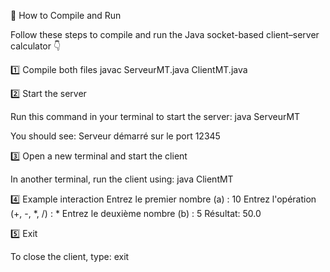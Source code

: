 🚀 How to Compile and Run

Follow these steps to compile and run the Java socket-based client–server calculator 👇

1️⃣ Compile both files
javac ServeurMT.java ClientMT.java

2️⃣ Start the server

Run this command in your terminal to start the server:
java ServeurMT

You should see:
Serveur démarré sur le port 12345

3️⃣ Open a new terminal and start the client

In another terminal, run the client using:
java ClientMT

4️⃣ Example interaction
Entrez le premier nombre (a) : 10
Entrez l'opération (+, -, *, /) : *
Entrez le deuxième nombre (b) : 5
Résultat: 50.0



5️⃣ Exit

To close the client, type:
exit
